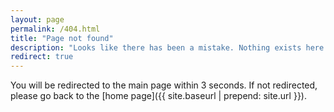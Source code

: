```yaml
---
layout: page
permalink: /404.html
title: "Page not found"
description: "Looks like there has been a mistake. Nothing exists here."
redirect: true
---
```


<div class="wrapper">

You will be redirected to the main page within 3 seconds. If not redirected, please go back to the [home page]({{ site.baseurl | prepend: site.url }}).

</div>
